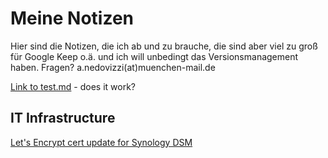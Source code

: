 # Meine Notizen

Hier sind die Notizen, die ich ab und zu brauche, die sind aber viel zu groß für Google Keep o.ä. und ich will unbedingt das Versionsmanagement haben.
Fragen? a.nedovizzi(at)muenchen-mail.de

[Link to test.md](test.md) - does it work?

## IT Infrastructure

[Let's Encrypt cert update for Synology DSM](it/synology-letsencrypt.md)
